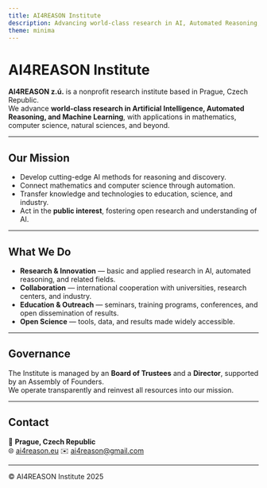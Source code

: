 ```yaml
---
title: AI4REASON Institute
description: Advancing world-class research in AI, Automated Reasoning, and Machine Learning.
theme: minima
---
```


# AI4REASON Institute

**AI4REASON z.ú.** is a nonprofit research institute based in Prague, Czech Republic.  
We advance **world-class research in Artificial Intelligence, Automated Reasoning, and Machine Learning**, with applications in mathematics, computer science, natural sciences, and beyond.

---

## Our Mission
- Develop cutting-edge AI methods for reasoning and discovery.  
- Connect mathematics and computer science through automation.  
- Transfer knowledge and technologies to education, science, and industry.  
- Act in the **public interest**, fostering open research and understanding of AI.

---

## What We Do
- **Research & Innovation** — basic and applied research in AI, automated reasoning, and related fields.  
- **Collaboration** — international cooperation with universities, research centers, and industry.  
- **Education & Outreach** — seminars, training programs, conferences, and open dissemination of results.  
- **Open Science** — tools, data, and results made widely accessible.

---

## Governance
The Institute is managed by an **Board of Trustees** and a **Director**, supported by an Assembly of Founders.  
We operate transparently and reinvest all resources into our mission.

---

## Contact
📍 **Prague, Czech Republic**  
🌐 [ai4reason.eu](https://ai4reason.eu)
✉️ ai4reason@gmail.com

---

© AI4REASON Institute 2025
